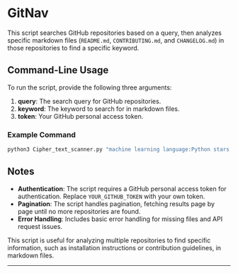 # GitNav

This script searches GitHub repositories based on a query, then analyzes specific markdown files (`README.md`, `CONTRIBUTING.md`, and `CHANGELOG.md`) in those repositories to find a specific keyword.

## Command-Line Usage

To run the script, provide the following three arguments:

1. **query**: The search query for GitHub repositories.
2. **keyword**: The keyword to search for in markdown files.
3. **token**: Your GitHub personal access token.

### Example Command

```sh
python3 Cipher_text_scanner.py "machine learning language:Python stars:>100" "installation" YOUR_GITHUB_TOKEN
```

## Notes

- **Authentication**: The script requires a GitHub personal access token for authentication. Replace `YOUR_GITHUB_TOKEN` with your own token.
- **Pagination**: The script handles pagination, fetching results page by page until no more repositories are found.
- **Error Handling**: Includes basic error handling for missing files and API request issues.

This script is useful for analyzing multiple repositories to find specific information, such as installation instructions or contribution guidelines, in markdown files.

---
